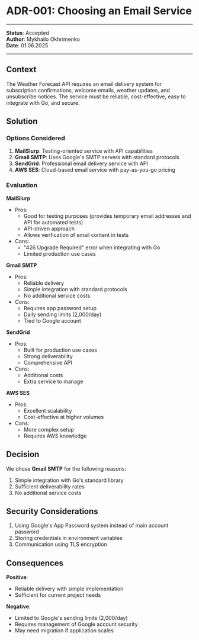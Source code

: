 # ADR-001: Choosing an Email Service 

---

**Status**: Accepted  
**Author**: Mykhailo Okhrimenko  
**Date**: 01.06.2025

---

## Context

The Weather Forecast API requires an email delivery system for subscription confirmations, welcome emails, weather updates, and unsubscribe notices. The service must be reliable, cost-effective, easy to integrate with Go, and secure.

## Solution

### Options Considered

1. **MailSlurp**: Testing-oriented service with API capabilities
2. **Gmail SMTP**: Uses Google's SMTP servers with standard protocols
3. **SendGrid**: Professional email delivery service with API
4. **AWS SES**: Cloud-based email service with pay-as-you-go pricing

### Evaluation

**MailSlurp**
- Pros:
  - Good for testing purposes (provides temporary email addresses and API for automated tests)
  - API-driven approach
  - Allows verification of email content in tests
- Cons:
  - "426 Upgrade Required" error when integrating with Go
  - Limited production use cases

**Gmail SMTP**
- Pros:
  - Reliable delivery
  - Simple integration with standard protocols
  - No additional service costs
- Cons:
  - Requires app password setup
  - Daily sending limits (2,000/day)
  - Tied to Google account

**SendGrid**
- Pros:
  - Built for production use cases
  - Strong deliverability
  - Comprehensive API
- Cons:
  - Additional costs
  - Extra service to manage

**AWS SES**
- Pros:
  - Excellent scalability
  - Cost-effective at higher volumes
- Cons:
  - More complex setup
  - Requires AWS knowledge

## Decision

We chose **Gmail SMTP** for the following reasons:

1. Simple integration with Go's standard library
2. Sufficient deliverability rates
3. No additional service costs

## Security Considerations

1. Using Google's App Password system instead of main account password
2. Storing credentials in environment variables
3. Communication using TLS encryption

## Consequences

**Positive**:
- Reliable delivery with simple implementation
- Sufficient for current project needs

**Negative**:
- Limited to Google's sending limits (2,000/day)
- Requires management of Google account security
- May need migration if application scales
